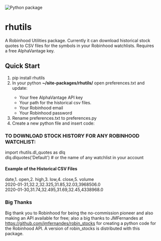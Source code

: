 ![Python package](https://github.com/altctrlmm/Robinhood-Watchlist-Stock-History/workflows/Python%20package/badge.svg)

<h1>rhutils</h1>
A Robinhood Utilities package. Currently it can download historical stock quotes to CSV files for the symbols in your Robinhood watchlists. Requires a free AlphaVantage key.

<h2>Quick Start</h2>
<ol>
<li>pip install rhutils</li>
<li>In your python <b>~/site-packages/rhutils/</b> open preferences.txt and update:</li>
<ul>
<li>Your free AlphaVantage API key</li>
<li>Your path for the historical csv files.<br/>
<li>Your Robinhood email<br/>
<li>Your Robinhood password
</ul>
<li>Rename preferences.txt to preferences.py</li>
<li>Create a new python file and insert code:</li>
</ol>

<h3>TO DOWNLOAD STOCK HISTORY FOR ANY ROBINHOOD WATCHLIST:</h3>
import rhutils.dl_quotes as dlq<br/>
dlq.dlquotes('Default') # or the name of any watchlist in your account

<h4>Example of the Historical CSV Files</h4>
date,1. open,2. high,3. low,4. close,5. volume<br/>
2020-01-31,32.2,32.325,31.85,32.03,3968506.0<br/>
2020-01-30,31.74,32.495,31.69,32.45,4338968.0 

<h3>Big Thanks</h3>
Big thank you to Robinhood for being the no-commission pioneer and also making an API available for free; 
also a big thanks to JMFernandes at <a href="https://github.com/jmfernandes/robin_stocks">https://github.com/jmfernandes/robin_stocks</a> for creating a python code for the Robinhood API. 
A version of robin_stocks is distributed with this package.